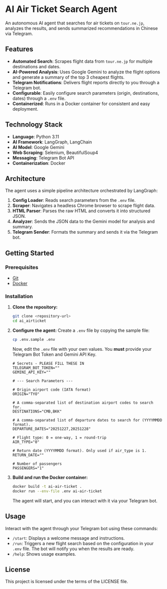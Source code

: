 # AI Air Ticket Search Agent

An autonomous AI agent that searches for air tickets on `tour.ne.jp`, analyzes the results, and sends summarized recommendations in Chinese via Telegram.

## Features

- **Automated Search**: Scrapes flight data from `tour.ne.jp` for multiple destinations and dates.
- **AI-Powered Analysis**: Uses Google Gemini to analyze the flight options and generate a summary of the top 3 cheapest flights.
- **Telegram Notifications**: Delivers flight reports directly to you through a Telegram bot.
- **Configurable**: Easily configure search parameters (origin, destinations, dates) through a `.env` file.
- **Containerized**: Runs in a Docker container for consistent and easy deployment.

## Technology Stack

- **Language**: Python 3.11
- **AI Framework**: LangGraph, LangChain
- **AI Model**: Google Gemini
- **Web Scraping**: Selenium, BeautifulSoup4
- **Messaging**: Telegram Bot API
- **Containerization**: Docker

## Architecture

The agent uses a simple pipeline architecture orchestrated by LangGraph:

1.  **Config Loader**: Reads search parameters from the `.env` file.
2.  **Scraper**: Navigates a headless Chrome browser to scrape flight data.
3.  **HTML Parser**: Parses the raw HTML and converts it into structured JSON.
4.  **Analyzer**: Sends the JSON data to the Gemini model for analysis and summary.
5.  **Telegram Sender**: Formats the summary and sends it via the Telegram bot.

## Getting Started

### Prerequisites

- [Git](https://git-scm.com/)
- [Docker](https://www.docker.com/get-started)

### Installation

1.  **Clone the repository:**
    ```sh
    git clone <repository-url>
    cd ai_airticket
    ```

2.  **Configure the agent:**
    Create a `.env` file by copying the sample file:
    ```sh
    cp .env.sample .env
    ```
    Now, edit the `.env` file with your own values. You **must** provide your Telegram Bot Token and Gemini API Key.

    ```dotenv
    # Secrets - PLEASE FILL THESE IN
    TELEGRAM_BOT_TOKEN=""
    GEMINI_API_KEY=""

    # --- Search Parameters ---

    # Origin airport code (IATA format)
    ORIGIN="TYO"

    # A comma-separated list of destination airport codes to search for.
    DESTINATIONS="CMB,BKK"

    # A comma-separated list of departure dates to search for (YYYYMMDD format).
    DEPARTURE_DATES="20251227,20251228"

    # Flight type: 0 = one-way, 1 = round-trip
    AIR_TYPE="0"

    # Return date (YYYYMMDD format). Only used if air_type is 1.
    RETURN_DATE=""

    # Number of passengers
    PASSENGERS="1"
    ```

3.  **Build and run the Docker container:**
    ```sh
    docker build -t ai-air-ticket .
    docker run --env-file .env ai-air-ticket
    ```
    The agent will start, and you can interact with it via your Telegram bot.

## Usage

Interact with the agent through your Telegram bot using these commands:

- `/start`: Displays a welcome message and instructions.
- `/run`: Triggers a new flight search based on the configuration in your `.env` file. The bot will notify you when the results are ready.
- `/help`: Shows usage examples.

## License

This project is licensed under the terms of the LICENSE file.
